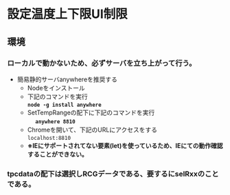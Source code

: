 # 設定温度上下限UI制限
## 環境
### ローカルで動かないため、必ずサーバを立ち上がって行う。
* 簡易静的サーバanywhereを推奨する
  * Nodeをインストール
  * 下記のコマンドを実行<br>
       <b>`node -g install anywhere`</b>
  * SetTempRangeの配下に下記のコマンドを実行<br>
  　  <b>`anywhere 8810`</b>
  * Chromeを開いて、下記のURLにアクセスをする<br>
      <href>`localhost:8810`</b>
  * <b>※IEにサポートされてない要素(let)を使っているため、IEにての動作確認することができない。
 ### tpcdataの配下は選択しRCGデータである、要するにselRxxのことである。